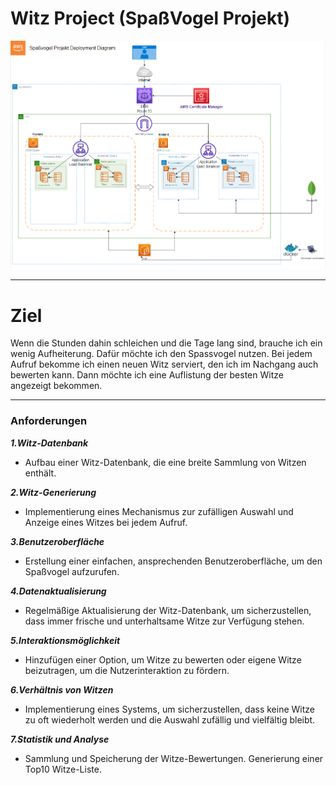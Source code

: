 # Witz Project (SpaßVogel Projekt)

![](./assets/deployment_diagram.png)

---

# Ziel

Wenn die Stunden dahin schleichen und die Tage lang sind, brauche ich ein wenig Aufheiterung. Dafür möchte ich den Spassvogel nutzen. Bei jedem Aufruf bekomme ich einen neuen Witz serviert, den ich im Nachgang auch bewerten kann. Dann möchte ich eine Auflistung der besten Witze angezeigt bekommen.

---

### Anforderungen

***1.Witz-Datenbank***

- Aufbau einer Witz-Datenbank, die eine breite Sammlung von Witzen enthält.

***2.Witz-Generierung***

- Implementierung eines Mechanismus zur zufälligen Auswahl und Anzeige eines Witzes bei jedem Aufruf.
  
***3.Benutzeroberfläche***

- Erstellung einer einfachen, ansprechenden Benutzeroberfläche, um den Spaßvogel aufzurufen.
  
***4.Datenaktualisierung***

- Regelmäßige Aktualisierung der Witz-Datenbank, um sicherzustellen, dass immer frische und unterhaltsame Witze zur Verfügung stehen.

***5.Interaktionsmöglichkeit***

- Hinzufügen einer Option, um Witze zu bewerten oder eigene Witze beizutragen, um die Nutzerinteraktion zu fördern.

***6.Verhältnis von Witzen***

- Implementierung eines Systems, um sicherzustellen, dass keine Witze zu oft wiederholt werden und die Auswahl zufällig und vielfältig bleibt.

***7.Statistik und Analyse***

- Sammlung und Speicherung der Witze-Bewertungen.
Generierung einer Top10 Witze-Liste.
